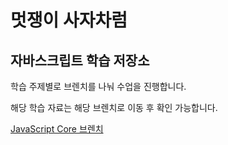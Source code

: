 


# 멋쟁이 사자차럼
## 자바스크립트 학습 저장소

학습 주제별로 브렌치를 나눠 수업을 진행합니다.

해당 학습 자료는 해당 브렌치로 이동 후 확인 가능합니다.


[JavaScript Core 브렌치](https://www.naver.com)
